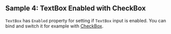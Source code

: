 ## Sample 4: TextBox Enabled with CheckBox

`TextBox` has `Enabled` property for setting if `TextBox` input is enabled. You can bind and switch it for example with [CheckBox](/docs/controls/builtin/CheckBox/{branch}).
